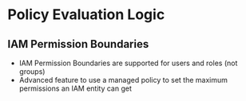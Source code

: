 # Policy Evaluation Logic

## IAM Permission Boundaries

* IAM Permission Boundaries are supported for users and roles (not groups)
* Advanced feature to use a managed policy to set the maximum permissions an IAM entity can get

